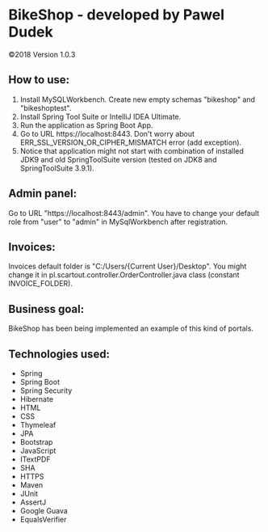 # BikeShop - developed by Pawel Dudek

©2018
Version 1.0.3


## How to use:

1. Install MySQLWorkbench. Create new empty schemas "bikeshop" and "bikeshoptest".
2. Install Spring Tool Suite or IntelliJ IDEA Ultimate.
3. Run the application as Spring Boot App.
4. Go to URL https://localhost:8443. Don't worry about ERR_SSL_VERSION_OR_CIPHER_MISMATCH error (add exception).
5. Notice that application might not start with combination of installed JDK9 and old SpringToolSuite version (tested on JDK8 and SpringToolSuite 3.9.1).


## Admin panel:

Go to URL "https://localhost:8443/admin". You have to change your default role from "user" to "admin" in MySqlWorkbench after registration.


## Invoices:

Invoices default folder is "C:/Users/{Current User}/Desktop". You might change it in pl.scartout.controller.OrderController.java class (constant INVOICE_FOLDER).


## Business goal:

BikeShop has been being implemented an example of this kind of portals.


## Technologies used:

- Spring
- Spring Boot
- Spring Security
- Hibernate
- HTML
- CSS
- Thymeleaf
- JPA
- Bootstrap
- JavaScript
- ITextPDF
- SHA
- HTTPS
- Maven
- JUnit
- AssertJ
- Google Guava
- EqualsVerifier